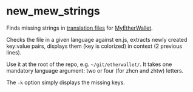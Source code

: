 # new_mew_strings

Finds missing strings in [translation files](https://github.com/kvhnuke/etherwallet/tree/mercury/app/scripts/translations) 
for [MyEtherWallet](https://www.myetherwallet.com/).

Checks the file in a given language against en.js, extracts newly created key:value pairs, displays them (key is colorized) in context (2 previous lines).

Use it at the root of the repo, e.g. `~/git/etherwallet/`. It takes one mandatory language argument: two or four (for zhcn and zhtw) letters.

The `-k` option simply displays the missing keys.

